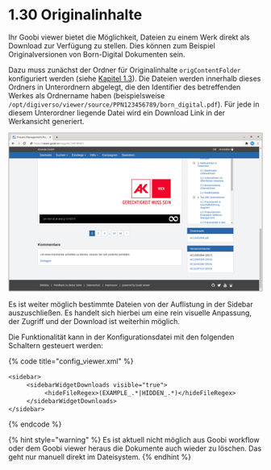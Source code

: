 # 1.30 Originalinhalte

Ihr Goobi viewer bietet die Möglichkeit, Dateien zu einem Werk direkt als Download zur Verfügung zu stellen. Dies können zum Beispiel Originalversionen von Born-Digital Dokumenten sein.

Dazu muss zunächst der Ordner für Originalinhalte `origContentFolder` konfiguriert werden \(siehe [Kapitel 1.3](3.md)\). Die Dateien werden innerhalb dieses Ordners in Unterordnern abgelegt, die den Identifier des betreffenden Werkes als Ordnername haben \(beispielsweise `/opt/digiverso/viewer/source/PPN123456789/born_digital.pdf`\). Für jede in diesem Unterordner liegende Datei wird ein Download Link in der Werkansicht generiert.

![Eine Datei wird in der Sidebar zus&#xE4;tzlich zum Download angeboten](../../.gitbook/assets/conf_1.17.9_and_1.30.png)

Es ist weiter möglich bestimmte Dateien von der Auflistung in der Sidebar auszuschließen. Es handelt sich hierbei um eine rein visuelle Anpassung, der Zugriff und der Download ist weiterhin möglich.

Die Funktionalität kann in der Konfigurationsdatei mit den folgenden Schaltern gesteuert werden:

{% code title="config\_viewer.xml" %}
```markup
<sidebar>
     <sidebarWidgetDownloads visible="true">
          <hideFileRegex>(EXAMPLE_.*|HIDDEN_.*)</hideFileRegex>
     </sidebarWidgetDownloads>
</sidebar>
```
{% endcode %}

{% hint style="warning" %}
Es ist aktuell nicht möglich aus Goobi workflow oder dem Goobi viewer heraus die Dokumente auch wieder zu löschen. Das geht nur manuell direkt im Dateisystem.
{% endhint %}

